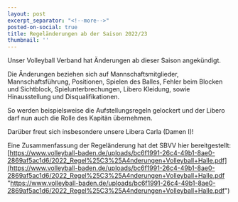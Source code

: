 ```yaml
---
layout: post
excerpt_separator: "<!--more-->"
posted-on-social: true
title: Regeländerungen ab der Saison 2022/23
thumbnail: ''
---
```

Unser Volleyball Verband hat Änderungen ab dieser Saison angekündigt.

Die Änderungen beziehen sich auf Mannschaftsmitglieder, Mannschaftsführung, Positionen, Spielen des Balles, Fehler beim Blocken und Sichtblock, Spielunterbrechungen, Libero Kleidung, sowie Hinausstellung und Disqualifikationen.

So werden beispielsweise die Aufstellungsregeln gelockert und der Libero darf nun auch die Rolle des Kapitän übernehmen.

Darüber freut sich insbesondere unsere Libera Carla (Damen I)!

Eine Zusammenfassung der Regeländerung hat det SBVV hier bereitgestellt: [https://www.volleyball-baden.de/uploads/bc6f1991-26c4-49b1-8ae0-2869af5ac1d6/2022_Regel%25C3%25A4nderungen+Volleyball+Halle.pdf](https://www.volleyball-baden.de/uploads/bc6f1991-26c4-49b1-8ae0-2869af5ac1d6/2022_Regel%25C3%25A4nderungen+Volleyball+Halle.pdf "https://www.volleyball-baden.de/uploads/bc6f1991-26c4-49b1-8ae0-2869af5ac1d6/2022_Regel%25C3%25A4nderungen+Volleyball+Halle.pdf")